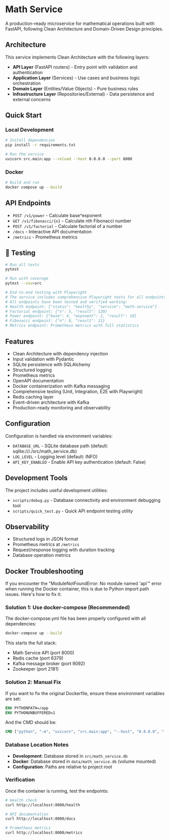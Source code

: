 # Math Service

A production-ready microservice for mathematical operations built with FastAPI, following Clean Architecture and Domain-Driven Design principles.

## Architecture

This service implements Clean Architecture with the following layers:

- **API Layer** (FastAPI routers) - Entry point with validation and authentication
- **Application Layer** (Services) - Use cases and business logic orchestration
- **Domain Layer** (Entities/Value Objects) - Pure business rules
- **Infrastructure Layer** (Repositories/External) - Data persistence and external concerns

## Quick Start

### Local Development

```bash
# Install dependencies
pip install -r requirements.txt

# Run the service
uvicorn src.main:app --reload --host 0.0.0.0 --port 8000
```

### Docker

```bash
# Build and run
docker compose up --build
```

## API Endpoints

- `POST /v1/power` - Calculate base^exponent
- `GET /v1/fibonacci/{n}` - Calculate nth Fibonacci number
- `POST /v1/factorial` - Calculate factorial of a number
- `/docs` - Interactive API documentation
- `/metrics` - Prometheus metrics

## 🧪 Testing

```bash
# Run all tests
pytest

# Run with coverage
pytest --cov=src

# End-to-end testing with Playwright
# The service includes comprehensive Playwright tests for all endpoints
# All endpoints have been tested and verified working:
# Health endpoint: {"status": "healthy", "service": "math-service"}
# Factorial endpoint: {"n": 5, "result": 120}
# Power endpoint: {"base": 4, "exponent": 2, "result": 16}
# Fibonacci endpoint: {"n": 8, "result": 21}
# Metrics endpoint: Prometheus metrics with full statistics
```

## Features

- Clean Architecture with dependency injection
- Input validation with Pydantic
- SQLite persistence with SQLAlchemy
- Structured logging
- Prometheus metrics
- OpenAPI documentation
- Docker containerization with Kafka messaging
- Comprehensive testing (Unit, Integration, E2E with Playwright)
- Redis caching layer
- Event-driven architecture with Kafka
- Production-ready monitoring and observability

## Configuration

Configuration is handled via environment variables:

- `DATABASE_URL` - SQLite database path (default: sqlite:///./src/math_service.db)
- `LOG_LEVEL` - Logging level (default: INFO)
- `API_KEY_ENABLED` - Enable API key authentication (default: False)

## Development Tools

The project includes useful development utilities:

- `scripts/debug.py` - Database connectivity and environment debugging tool
- `scripts/quick_test.py` - Quick API endpoint testing utility

## Observability

- Structured logs in JSON format
- Prometheus metrics at `/metrics`
- Request/response logging with duration tracking
- Database operation metrics

## Docker Troubleshooting

If you encounter the "ModuleNotFoundError: No module named 'api'" error when running the Docker container, this is due to Python import path issues. Here's how to fix it:

### Solution 1: Use docker-compose (Recommended)
The docker-compose.yml file has been properly configured with all dependencies:

```bash
docker-compose up --build
```

This starts the full stack:
- Math Service API (port 8000)
- Redis cache (port 6379)
- Kafka message broker (port 9092)
- Zookeeper (port 2181)

### Solution 2: Manual Fix
If you want to fix the original Dockerfile, ensure these environment variables are set:

```dockerfile
ENV PYTHONPATH=/app
ENV PYTHONUNBUFFERED=1
```

And the CMD should be:
```dockerfile
CMD ["python", "-m", "uvicorn", "src.main:app", "--host", "0.0.0.0", "--port", "8000"]
```

### Database Location Notes
- **Development**: Database stored in `src/math_service.db`  
- **Docker**: Database stored in `data/math_service.db` (volume mounted)
- **Configuration**: Paths are relative to project root

### Verification
Once the container is running, test the endpoints:

```bash
# Health check
curl http://localhost:8000/health

# API documentation  
curl http://localhost:8000/docs

# Prometheus metrics
curl http://localhost:8000/metrics
```
